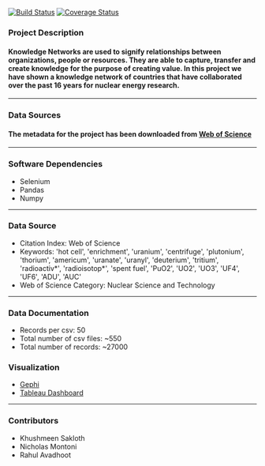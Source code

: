 [![Build Status](https://travis-ci.org/ksakloth/KnowledgeNetworks.svg?branch=master)](https://travis-ci.org/ksakloth/KnowledgeNetworks)
[![Coverage Status](https://coveralls.io/repos/github/ksakloth/KnowledgeNetworks/badge.svg?branch=master)](https://coveralls.io/github/ksakloth/KnowledgeNetworks?branch=master)


### Project Description
#### Knowledge Networks are used to signify **relationships** between organizations, people or resources. They are able to capture, transfer and create knowledge for the purpose of creating value. In this project we have shown a knowledge network of countries that have collaborated over the past 16 years for **nuclear energy research**.
---
### Data Sources
#### The metadata for the project has been downloaded from [Web of Science](https://login.webofknowledge.com/error/Error?Error=IPError&PathInfo=%2F&RouterURL=https%3A%2F%2Fwww.webofknowledge.com%2F&Domain=.webofknowledge.com&Src=IP&Alias=WOK5)
---

### Software Dependencies
 * Selenium
 * Pandas
 * Numpy

---

### Data Source

- Citation Index: Web of Science  
- Keywords: 'hot cell', 'enrichment', 'uranium', 'centrifuge', 'plutonium', 'thorium', 'americum', 'uranate', 'uranyl', 'deuterium', 'tritium', 'radioactiv*', 'radioisotop*', 'spent fuel', 'PuO2', 'UO2', 'UO3', 'UF4', 'UF6', 'ADU', 'AUC'  
- Web of Science Category: Nuclear Science and Technology  

---

### Data Documentation

- Records per csv: 50  
- Total number of csv files: ~550  
- Total number of records: ~27000


### Visualization

- [Gephi](https://github.com/ksakloth/KnowledgeNetworks/blob/master/Gephi/Year%202000.pdf)
- [Tableau Dashboard](https://public.tableau.com/views/NuclearEnergyResearch/NuclearEnergyResearch?:embed=y&:display_count=yes&publish=yes)

---

### Contributors

* Khushmeen Sakloth
* Nicholas Montoni
* Rahul Avadhoot
